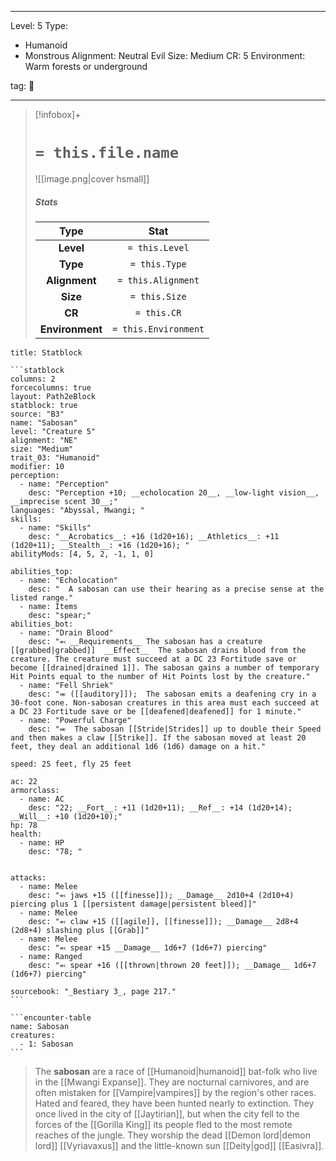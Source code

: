 
---


Level: 5
Type:
- Humanoid
- Monstrous
Alignment: Neutral Evil
Size: Medium
CR: 5
Environment: Warm forests or underground


tag: 👹

---

> [!infobox]+
> #  `= this.file.name`
> ![[image.png|cover hsmall]]
> ##### Stats
> Type | Stat |
> :---:|:---:|
> **Level** | `= this.Level` |
> **Type** | `= this.Type` |
> **Alignment** | `= this.Alignment` |
> **Size** | `= this.Size` |
> **CR** | `= this.CR` |
> **Environment** | `= this.Environment` |




````ad-info
title: Statblock

```statblock
columns: 2
forcecolumns: true
layout: Path2eBlock
statblock: true
source: "B3"
name: "Sabosan"
level: "Creature 5"
alignment: "NE"
size: "Medium"
trait_03: "Humanoid"
modifier: 10
perception:
  - name: "Perception"
    desc: "Perception +10; __echolocation 20__, __low-light vision__, __imprecise scent 30__;"
languages: "Abyssal, Mwangi; "
skills:
  - name: "Skills"
    desc: "__Acrobatics__: +16 (1d20+16); __Athletics__: +11 (1d20+11); __Stealth__: +16 (1d20+16); "
abilityMods: [4, 5, 2, -1, 1, 0]

abilities_top:
  - name: "Echolocation"
    desc: "  A sabosan can use their hearing as a precise sense at the listed range."
  - name: Items
    desc: "spear;"
abilities_bot:
  - name: "Drain Blood"
    desc: "⬻ __Requirements__ The sabosan has a creature [[grabbed|grabbed]]  __Effect__  The sabosan drains blood from the creature. The creature must succeed at a DC 23 Fortitude save or become [[drained|drained 1]]. The sabosan gains a number of temporary Hit Points equal to the number of Hit Points lost by the creature."
  - name: "Fell Shriek"
    desc: "⬺ ([[auditory]]);  The sabosan emits a deafening cry in a 30-foot cone. Non-sabosan creatures in this area must each succeed at a DC 23 Fortitude save or be [[deafened|deafened]] for 1 minute."
  - name: "Powerful Charge"
    desc: "⬺  The sabosan [[Stride|Strides]] up to double their Speed and then makes a claw [[Strike]]. If the sabosan moved at least 20 feet, they deal an additional 1d6 (1d6) damage on a hit."

speed: 25 feet, fly 25 feet

ac: 22
armorclass:
  - name: AC
    desc: "22; __Fort__: +11 (1d20+11); __Ref__: +14 (1d20+14); __Will__: +10 (1d20+10);"
hp: 78
health:
  - name: HP
    desc: "78; "


attacks:
  - name: Melee
    desc: "⬻ jaws +15 ([[finesse]]); __Damage__ 2d10+4 (2d10+4) piercing plus 1 [[persistent damage|persistent bleed]]"
  - name: Melee
    desc: "⬻ claw +15 ([[agile]], [[finesse]]); __Damage__ 2d8+4 (2d8+4) slashing plus [[Grab]]"
  - name: Melee
    desc: "⬻ spear +15 __Damage__ 1d6+7 (1d6+7) piercing"
  - name: Ranged
    desc: "⬻ spear +16 ([[thrown|thrown 20 feet]]); __Damage__ 1d6+7 (1d6+7) piercing"

sourcebook: "_Bestiary 3_, page 217."
```

```encounter-table
name: Sabosan
creatures:
  - 1: Sabosan
```

````



> The **sabosan** are a race of [[Humanoid|humanoid]] bat-folk who live in the [[Mwangi Expanse]]. They are nocturnal carnivores, and are often mistaken for [[Vampire|vampires]] by the region's other races. Hated and feared, they have been hunted nearly to extinction.
> They once lived in the city of [[Jaytirian]], but when the city fell to the forces of the [[Gorilla King]] its people fled to the most remote reaches of the jungle.
> They worship the dead [[Demon lord|demon lord]] [[Vyriavaxus]] and the little-known sun [[Deity|god]] [[Easivra]].









